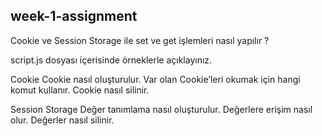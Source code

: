 ## week-1-assignment

Cookie ve Session Storage ile set ve get işlemleri nasıl yapılır ? 

script.js dosyası içerisinde örneklerle açıklayınız.

Cookie
Cookie nasıl oluşturulur.
Var olan Cookie’leri okumak için hangi komut kullanır.
Cookie nasıl silinir.

Session Storage 
Değer tanımlama nasıl oluşturulur.
Değerlere erişim nasıl olur.
Değerler nasıl silinir.
